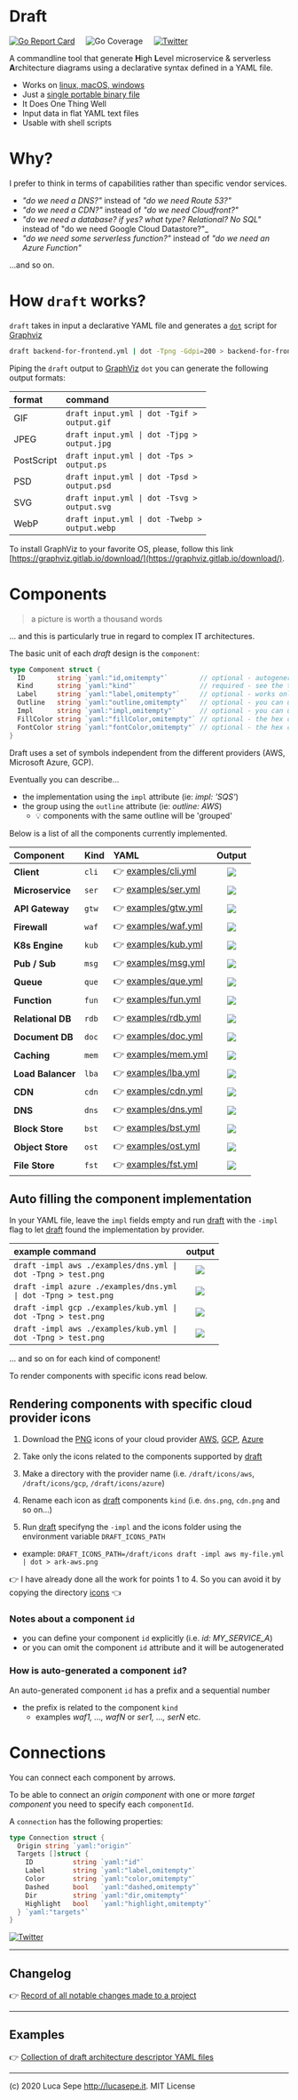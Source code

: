 # Draft

[![Go Report Card](https://goreportcard.com/badge/github.com/lucasepe/draft)](https://goreportcard.com/report/github.com/lucasepe/draft) &nbsp;&nbsp;&nbsp; ![Go Coverage](https://img.shields.io/badge/go%20coverage-82%2E8%25-brightgreen.svg?longCache=true&style=flat) &nbsp;&nbsp;&nbsp; [![Twitter](https://img.shields.io/twitter/url?style=social&url=https%3A%2F%2Fgithub.com%2Flucasepe%2Fdraft)](https://twitter.com/intent/tweet?text=Wow:&url=https%3A%2F%2Fgithub.com%2Flucasepe%2Fdraft)

A commandline tool that generate **H**igh **L**evel microservice & serverless **A**rchitecture diagrams using a declarative syntax defined in a YAML file.

- Works on [linux, macOS, windows](https://github.com/lucasepe/draft/releases/latest)
- Just a [single portable binary file](https://github.com/lucasepe/draft/releases/latest)
- It Does One Thing Well
- Input data in flat YAML text files
- Usable with shell scripts

# Why?

I prefer to think in terms of capabilities rather than specific vendor services.

- _"do we need a DNS?"_ instead of _"do we need Route 53?"_
- _"do we need a CDN?"_ instead of _"do we need Cloudfront?"_
- _"do we need a database? if yes? what type? Relational? No SQL"_ instead of "do we need Google Cloud Datastore?"_
- _"do we need some serverless function?"_ instead of _"do we need an Azure Function"_

...and so on.

# How `draft` works?

`draft` takes in input a declarative YAML file and generates a [`dot`](https://en.wikipedia.org/wiki/DOT_(graph_description_language)) script for [Graphviz](https://www.graphviz.org/)

```bash
draft backend-for-frontend.yml | dot -Tpng -Gdpi=200 > backend-for-frontend.png 
```

Piping the `draft` output to [GraphViz](http://www.graphviz.org/doc/info/output.html/) `dot` you can generate the following output formats:

| format       | command                                                        |
|:-------------|:---------------------------------------------------------------|
| GIF          | <code>draft input.yml &#124; dot -Tgif > output.gif</code>     |
| JPEG         | <code>draft input.yml &#124; dot -Tjpg > output.jpg</code>     |
| PostScript   | <code>draft input.yml &#124; dot -Tps > output.ps</code>       |
| PSD          | <code>draft input.yml &#124; dot -Tpsd > output.psd</code>     |
| SVG          | <code>draft input.yml &#124; dot -Tsvg > output.svg</code>     |
| WebP         | <code>draft input.yml &#124; dot -Twebp > output.webp</code>   |

To install GraphViz to your favorite OS, please, follow this link [https://graphviz.gitlab.io/download/](https://graphviz.gitlab.io/download/).


# Components

> a picture is worth a thousand words 

... and this is particularly true in regard to complex IT architectures. 

The basic unit of each _draft_ design is the `component`:

```go
type Component struct {
  ID        string `yaml:"id,omitempty"`        // optional - autogenerated if omitted (read more for details...)
  Kind      string `yaml:"kind"`                // required - see the table below
  Label     string `yaml:"label,omitempty"`     // optional - works only for: 'queue', 'service', 'storage', 'function', 'database', 'client'  
  Outline   string `yaml:"outline,omitempty"`   // optional - you can use this to groups some components
  Impl      string `yaml:"impl,omitempty"`      // optional - you can use this to specify the implementation
  FillColor string `yaml:"fillColor,omitempty"` // optional - the hex code for the background color 
  FontColor string `yaml:"fontColor,omitempty"` // optional - the hex code for the foreground color
}
```

Draft uses a set of symbols independent from the different providers (AWS, Microsoft Azure, GCP). 

Eventually you can describe...

- the implementation using the `impl` attribute (ie: _impl: 'SQS'_)
- the group using the `outline` attribute (ie: _outline: AWS_)
  - 💡 components with the same outline will be 'grouped'

Below is a list of all the components currently implemented.

| Component            | Kind  | YAML                                        | Output                   | 
|:---------------------|:------|:--------------------------------------------|:------------------------:|
| **Client**           | `cli` | 👉 [examples/cli.yml](./examples/cli.yml)   | ![](./examples/cli.png)  |
| **Microservice**     | `ser` | 👉 [examples/ser.yml](./examples/ser.yml)   | ![](./examples/ser.png)  |  
| **API Gateway**      | `gtw` | 👉 [examples/gtw.yml](./examples/gtw.yml)   | ![](./examples/gtw.png)  | 
| **Firewall**         | `waf` | 👉 [examples/waf.yml](./examples/waf.yml)   | ![](./examples/waf.png)  | 
| **K8s Engine**       | `kub` | 👉 [examples/kub.yml](./examples/kub.yml)   | ![](./examples/kub.png)  |
| **Pub / Sub**        | `msg` | 👉 [examples/msg.yml](./examples/msg.yml)   | ![](./examples/msg.png)  | 
| **Queue**            | `que` | 👉 [examples/que.yml](./examples/que.yml)   | ![](./examples/que.png)  | 
| **Function**         | `fun` | 👉 [examples/fun.yml](./examples/fun.yml)   | ![](./examples/fun.png)  |
| **Relational DB**    | `rdb` | 👉 [examples/rdb.yml](./examples/rdb.yml)   | ![](./examples/rdb.png)  | 
| **Document DB**      | `doc` | 👉 [examples/doc.yml](./examples/doc.yml)   | ![](./examples/doc.png)  | 
| **Caching**          | `mem` | 👉 [examples/mem.yml](./examples/mem.yml)   | ![](./examples/mem.png)  | 
| **Load Balancer**    | `lba` | 👉 [examples/lba.yml](./examples/lba.yml)   | ![](./examples/lba.png)  |
| **CDN**              | `cdn` | 👉 [examples/cdn.yml](./examples/cdn.yml)   | ![](./examples/cdn.png)  |
| **DNS**              | `dns` | 👉 [examples/dns.yml](./examples/dns.yml)   | ![](./examples/dns.png)  |
| **Block Store**      | `bst` | 👉 [examples/bst.yml](./examples/bst.yml)   | ![](./examples/bst.png)  |
| **Object Store**     | `ost` | 👉 [examples/ost.yml](./examples/ost.yml)   | ![](./examples/ost.png)  |
| **File Store**       | `fst` | 👉 [examples/fst.yml](./examples/fst.yml)   | ![](./examples/fst.png)  |

## Auto filling the component implementation

In your YAML file, leave the `impl` fields empty and run [draft](https://github.com/lucasepe/draft/releases/latest) with the `-impl` flag to let [draft](https://github.com/lucasepe/draft/releases/latest) found the implementation by provider.

| example command                                                               | output                         |
|:------------------------------------------------------------------------------|:------------------------------:|
| <code>draft -impl aws ./examples/dns.yml &#124; dot -Tpng > test.png</code>   | ![](./examples/dns_aws.png)    |
| <code>draft -impl azure ./examples/dns.yml &#124; dot -Tpng > test.png<code>  | ![](./examples/dns_azure.png)  |
| <code>draft -impl gcp ./examples/kub.yml &#124; dot -Tpng > test.png<code>    | ![](./examples/kub_gcp.png)    |
| <code>draft -impl aws ./examples/kub.yml &#124; dot -Tpng > test.png<code>    | ![](./examples/kub_aws.png)    |

... and so on for each kind of component!

To render components with specific icons read below.


## Rendering components with specific cloud provider icons

1. Download the <u>PNG</u> icons of your cloud provider [AWS](https://aws.amazon.com/it/architecture/icons/), [GCP](https://cloud.google.com/icons), [Azure](https://www.microsoft.com/en-us/download/details.aspx?id=41937)

2. Take only the icons related to the components supported by [draft](https://github.com/lucasepe/draft/releases/latest)

3. Make a directory with the provider name (i.e. `/draft/icons/aws`, `/draft/icons/gcp`, `/draft/icons/azure`) 

4. Rename each icon as [draft](https://github.com/lucasepe/draft/releases/latest) components `kind` (i.e. `dns.png`, `cdn.png` and so on...)

5. Run [draft](https://github.com/lucasepe/draft/releases/latest) specifyng the `-impl` and the icons folder using the environment variable `DRAFT_ICONS_PATH`
  - example: `DRAFT_ICONS_PATH=/draft/icons draft -impl aws my-file.yml | dot > ark-aws.png`

👉 I have already done all the work for points 1 to 4. So you can avoid it by copying the directory [icons](./icons) 👈

### Notes about a component `id`

- you can define your component `id` explicitly (i.e. _id: MY_SERVICE_A_)
- or you can omit the component `id` attribute and it will be autogenerated

### How is auto-generated a component `id`?

An auto-generated component `id` has a prefix and a sequential number

- the prefix is related to the component `kind`
  - examples _waf1, ..., wafN_ or _ser1, ..., serN_ etc.

# Connections

You can connect each component by arrows.

To be able to connect an _origin component_ with one or more _target component_ you need to specify each `componentId`.

A `connection` has the following properties:

```go
type Connection struct {
  Origin string `yaml:"origin"`
  Targets []struct {
    ID          string `yaml:"id"`
    Label       string `yaml:"label,omitempty"`
    Color       string `yaml:"color,omitempty"`
    Dashed      bool   `yaml:"dashed,omitempty"`
    Dir         string `yaml:"dir,omitempty"`
    Highlight   bool   `yaml:"highlight,omitempty"`
  } `yaml:"targets"`
}
```

[![Twitter](https://img.shields.io/twitter/url?style=social&url=https%3A%2F%2Fgithub.com%2Flucasepe%2Fdraft)](https://twitter.com/intent/tweet?text=Wow:&url=https%3A%2F%2Fgithub.com%2Flucasepe%2Fdraft)

---

## Changelog

👉 [Record of all notable changes made to a project](./CHANGELOG.md)

---

## Examples

👉 [Collection of draft architecture descriptor YAML files](./examples/README.md)

---

(c) 2020 Luca Sepe http://lucasepe.it. MIT License 
